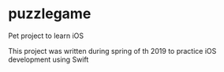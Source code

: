 # puzzlegame
Pet project to learn iOS

This project was written during spring of th 2019 to practice iOS development using Swift
